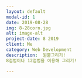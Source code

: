 ```yaml
---
layout: default
modal-id: 1
date: 2019-08-28
img: 8-28corn.jpg
alt: image-alt
project-date: 8 2019
client: Me
category: Web Development
description:  원뿔그리기!
8점법이나 12점법을 이용해 그리기!

---
```

